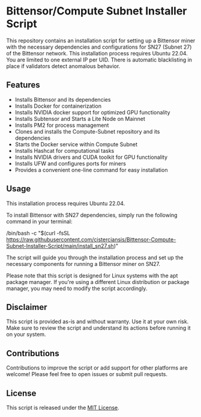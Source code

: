 # Bittensor/Compute Subnet Installer Script
This repository contains an installation script for setting up a Bittensor miner with the necessary dependencies and configurations for SN27 (Subnet 27) of the Bittensor network. This installation process requires Ubuntu 22.04. You are limited to one external IP per UID. There is automatic blacklisting in place if validators detect anomalous behavior. 


## Features

- Installs Bittensor and its dependencies
- Installs Docker for containerization
- Installs NVIDIA docker support for optimized GPU functionality
- Installs Subtensor and Starts a Lite Node on Mainnet
- Installs PM2 for process management
- Clones and installs the Compute-Subnet repository and its dependencies
- Starts the Docker service within Compute Subnet
- Installs Hashcat for computational tasks
- Installs NVIDIA drivers and CUDA toolkit for GPU functionality
- Installs UFW and configures ports for miners
- Provides a convenient one-line command for easy installation

## Usage

This installation process requires Ubuntu 22.04.

To install Bittensor with SN27 dependencies, simply run the following command in your terminal:

/bin/bash -c "$(curl -fsSL https://raw.githubusercontent.com/cisterciansis/Bittensor-Compute-Subnet-Installer-Script/main/install_sn27.sh)"

The script will guide you through the installation process and set up the necessary components for running a Bittensor miner on SN27.

Please note that this script is designed for Linux systems with the apt package manager. If you're using a different Linux distribution or package manager, you may need to modify the script accordingly.

## Disclaimer

This script is provided as-is and without warranty. Use it at your own risk. Make sure to review the script and understand its actions before running it on your system.

## Contributions

Contributions to improve the script or add support for other platforms are welcome! Please feel free to open issues or submit pull requests.

## License

This script is released under the [MIT License](https://opensource.org/licenses/MIT).
